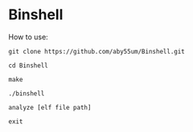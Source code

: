 # Binshell

How to use:

    git clone https://github.com/aby55um/Binshell.git

    cd Binshell

    make

    ./binshell

    analyze [elf file path]

    exit

